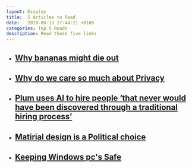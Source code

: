 ```yaml
---
layout: Display
title:  5 Articles to Read
date:   2018-06-13 17:44:21 +0100
categories: Top 5 Reads
description: Read these five links
---
```

<ul>
    <li>
        <a href="https://www.fastcompany.com/40582654/bananas-have-died-out-once-before-dont-let-it-happen-again" target="_blank"><h2>Why bananas might die out</h2>
        </a>
    </li>
    <li>
        <a href="https://www.newyorker.com/magazine/2018/06/18/why-do-we-care-so-much-about-privacy" target="_blank"><h2>Why do we care so much about Privacy</h2>
        </a>
    </li>
    <li>
        <a href="https://venturebeat.com/2018/06/13/plum-uses-ai-to-hire-people-that-never-would-have-been-discovered-through-a-traditional-hiring-process/" target="_blank"><h2>Plum uses AI to hire people ‘that never would have been discovered through a traditional hiring process’</h2>
        </a>
    </li>
    <li>
        <a href="https://www.imaginarycloud.com/blog/material-design-is-a-political-choice/" target="_blank"><h2>Matirial design is a Political choice</h2>
        </a>
    </li>
    <li>
        <a href="https://www.wired.com/story/microsoft-windows-red-team/" target="_blank"><h2>Keeping Windows pc's Safe</h2>
        </a>
    </li>
</ul>